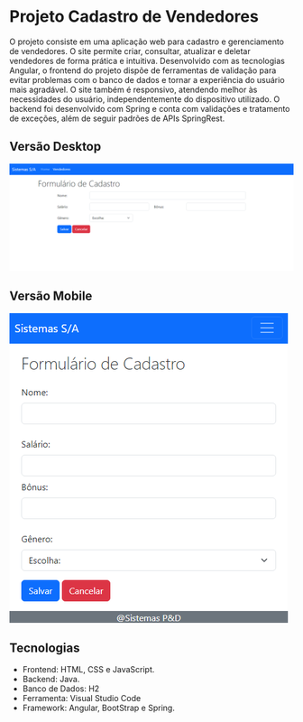 # Projeto Cadastro de Vendedores

O projeto consiste em uma aplicação web para cadastro e gerenciamento de vendedores. O site permite criar, consultar, atualizar e deletar vendedores de forma prática e intuitiva. Desenvolvido com as tecnologias Angular, o frontend do projeto dispõe de ferramentas de validação para evitar problemas com o banco de dados e tornar a experiência do usuário mais agradável. O site também é responsivo, atendendo melhor às necessidades do usuário, independentemente do dispositivo utilizado. O backend foi desenvolvido com Spring e conta com validações e tratamento de exceções, além de seguir padrões de APIs SpringRest.

## Versão Desktop
![Versão de Deskop](https://github.com/MichaelDouglasLima/bootcamp-devjr-modulo13-cadastro-vendedores/blob/main/assets/site-desktop.png)


## Versão Mobile
![Versão de Celular](https://github.com/MichaelDouglasLima/bootcamp-devjr-modulo13-cadastro-vendedores/blob/main/assets/site-mobile.png)


## Tecnologias

- Frontend: HTML, CSS e JavaScript.
- Backend: Java.
- Banco de Dados: H2
- Ferramenta: Visual Studio Code
- Framework: Angular, BootStrap e Spring.
